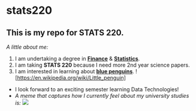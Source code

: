 # stats220

## This is my repo for STATS 220. 

<em>A little about me:</em>

1. I am undertaking a degree in [**Finance**](https://en.wikipedia.org/wiki/Finance) & [**Statistics**](https://en.wikipedia.org/wiki/Statistics).
2. I am taking **STATS 220** because I need more 2nd year science papers.
3. I am interested in learning about [**blue penguins**](https://media.tenor.com/0emsXzzWKMkAAAAM/penguins-and-phillip-island-private-tours.gif).
![https://en.wikipedia.org/wiki/Little_penguin]
* I look forward to an exciting semester learning Data Technologies!
* <em>A meme that captures how I currently feel about my university studies is:</em>
 ![](https://media.tenor.com/tat1oNfdwLMAAAAe/kassypoo.png)
